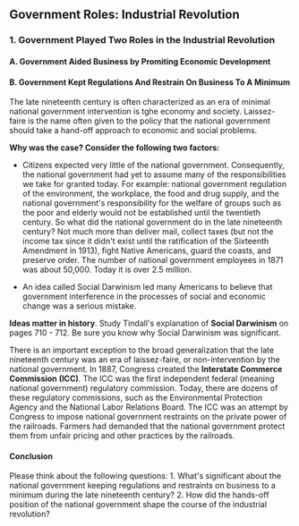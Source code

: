 ## Government Roles: Industrial Revolution

### 1. Government Played Two Roles in the Industrial Revolution

#### A. Government Aided Business by Promiting Economic Development

#### B. Government Kept Regulations And Restrain On Business To A Minimum

The late nineteenth century is often characterized as an era of minimal national government intervention is tghe economy and society. Laissez-faire is the name often given to the policy that the national government should take a hand-off approach to economic and social problems.

**Why was the case? Consider the following two factors:**
+ Citizens expected very little of the national government. Consequently, the national government had yet to assume many of the responsibilities we take for granted today. For example: national government regulation of the environment, the workplace, the food and drug supply, and the national government's responsibility for the welfare of groups such as the poor and elderly would not be established until the twentieth century.
So what did the national government do in the late nineteenth century?
Not much more than deliver mail, collect taxes (but not the income tax since it didn't exist until the ratification of the Sixteenth Amendment in 1913), fight Native Americans, guard the coasts, and preserve order.
The number of national government employees in 1871 was about 50,000. Today it is over 2.5 million.

+ An idea called Social Darwinism led many Americans to believe that government interference in the processes of social and economic change was a serious mistake.

**Ideas matter in history**. Study Tindall's explanation of **Social Darwinism** on pages 710 - 712. Be sure you know why Social Darwinism was significant.

There is an important exception to the broad generalization that the late nineteenth century was an era of laissez-faire, or non-intervention by the national government.
In 1887, Congress created the **Interstate Commerce Commission (ICC)**.
The ICC was the first independent federal (meaning national government) regulatory commission. Today, there are dozens of these regulatory commissions, such as the Environmental Protection Agency and the National Labor Relations Board.
The ICC was an attempt by Congress to impose national government restraints on the private power of the railroads. Farmers had demanded that the national government protect them from unfair pricing and other practices by the railroads.

#### Conclusion
Please think about the following questions:
1\. What's significant about the national government keeping regulations and restraints on business to a minimum during the late nineteenth century?
2\. How did the hands-off position of the national government shape the course of the industrial revolution?
